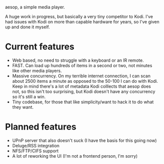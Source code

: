 aesop, a simple media player.

A huge work in progress, but basically a very tiny competitor to Kodi. I've had
issues with Kodi on more than capable hardware for years, so I've given up and
done it myself.

Current features
================
 - Web based, no need to struggle with a keyboard or an IR remote.
 - FAST. Can load up hundreds of items in a second or two, not minutes like
   other media players.
 - Massive concurrency. On my terrible internet connection, I can scan
   about 2500 items a minute as opposed to the 50-100 I can do with Kodi. Keep
   in mind there's a lot of metadata Kodi colllects that aesop does not, so
   this isn't too surprising, but Kodi doesn't have any concurrency so it's
   still a win.
 - Tiny codebase, for those that like simplicity/want to hack it to do what
   they want.

Planned features
================
 - UPnP server that also doesn't suck (I have the basis for this going now)
 - Deluge/RSS integration
 - NFS/FTP/CIFS support
 - A lot of reworking the UI (I'm not a frontend person, I'm sorry)

